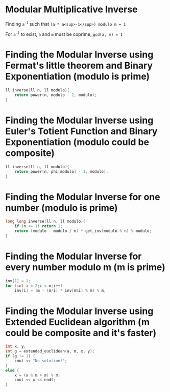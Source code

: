 # Modular Multiplicative Inverse

Finding `a`<sup>`-1`</sup> such that `(a * a<sup>-1</sup>) modulo m = 1`

For `a`<sup>`-1`</sup> to exist, `a` and `m` must be coprime, `gcd(a, m) = 1`

# Finding the Modular Inverse using Fermat's little theorem and Binary Exponentiation (modulo is prime)
```cpp
ll inverse(ll n, ll modulo){
    return power(n, modulo - 2, modulo);
}
```

# Finding the Modular Inverse using Euler's Totient Function and Binary Exponentiation (modulo could be composite)
```cpp
ll inverse(ll n, ll modulo){
    return power(n, phi[modulo] - 1, modulo);
}
```

# Finding the Modular Inverse for one number (modulo is prime)
```cpp
long long inverse(ll n, ll modulo){
	if (n <= 1) return 1;
	return (modulo - modulo / n) * get_inv(modulo % n) % modulo;
}
```

# Finding the Modular Inverse for every number modulo m (m is prime)
```cpp
inv[1] = 1;
for (int i = 2;i < m;i++)
	inv[i] = (m - (m/i) * inv[m%i] % m) % m;
```

# Finding the Modular Inverse using Extended Euclidean algorithm (m could be composite and it's faster)
```cpp
int x, y;
int g = extended_euclidean(a, m, x, y);
if (g != 1) {
    cout << "No solution!";
}
else {
    x = (x % m + m) % m;
    cout << x << endl;
}
```
